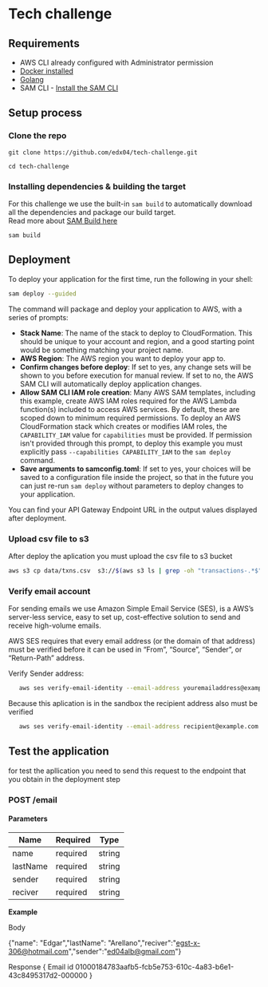 # Tech challenge

## Requirements

* AWS CLI already configured with Administrator permission
* [Docker installed](https://www.docker.com/community-edition)
* [Golang](https://golang.org)
* SAM CLI - [Install the SAM CLI](https://docs.aws.amazon.com/serverless-application-model/latest/developerguide/serverless-sam-cli-install.html)

## Setup process

### Clone the repo

 
```shell
git clone https://github.com/edx04/tech-challenge.git

cd tech-challenge
```



### Installing dependencies & building the target 

For this challenge we use the built-in `sam build` to automatically download all the dependencies and package our build target.   
Read more about [SAM Build here](https://docs.aws.amazon.com/serverless-application-model/latest/developerguide/sam-cli-command-reference-sam-build.html) 

 
```shell
sam build
```

## Deployment


To deploy your application for the first time, run the following in your shell:

```bash
sam deploy --guided
```

The command will package and deploy your application to AWS, with a series of prompts:

* **Stack Name**: The name of the stack to deploy to CloudFormation. This should be unique to your account and region, and a good starting point would be something matching your project name.
* **AWS Region**: The AWS region you want to deploy your app to.
* **Confirm changes before deploy**: If set to yes, any change sets will be shown to you before execution for manual review. If set to no, the AWS SAM CLI will automatically deploy application changes.
* **Allow SAM CLI IAM role creation**: Many AWS SAM templates, including this example, create AWS IAM roles required for the AWS Lambda function(s) included to access AWS services. By default, these are scoped down to minimum required permissions. To deploy an AWS CloudFormation stack which creates or modifies IAM roles, the `CAPABILITY_IAM` value for `capabilities` must be provided. If permission isn't provided through this prompt, to deploy this example you must explicitly pass `--capabilities CAPABILITY_IAM` to the `sam deploy` command.
* **Save arguments to samconfig.toml**: If set to yes, your choices will be saved to a configuration file inside the project, so that in the future you can just re-run `sam deploy` without parameters to deploy changes to your application.

You can find your API Gateway Endpoint URL in the output values displayed after deployment.

### Upload csv file to s3

After deploy the aplication you must upload the csv file to s3 bucket

```bash
aws s3 cp data/txns.csv  s3://$(aws s3 ls | grep -oh "transactions-.*$")
```

### Verify email account

For sending emails we use Amazon Simple Email Service (SES), is a AWS’s server-less service, easy to set up, cost-effective solution to send and receive high-volume emails. 

AWS SES requires that every email address (or the domain of that address) must be verified before it can be used in “From”, “Source”, “Sender”, or “Return-Path” address.

Verify Sender address:

```bash
   aws ses verify-email-identity --email-address youremailaddress@example.com

```

Because this aplication is in the sandbox the recipient address also must be verified

```bash
   aws ses verify-email-identity --email-address recipient@example.com

```

## Test the application

for test the apllication you need to send this request to the endpoint that you obtain in the deployment step

### POST /email

#### Parameters

| Name     | Required | Type   |
|----------|----------|--------|
| name     | required | string |
| lastName | required | string |
| sender   | required | string |
| reciver  | required | string |


**Example**

Body

{"name": "Edgar","lastName": "Arellano","reciver":"egst-x-306@hotmail.com","sender":"ed04alb@gmail.com"}

Response 
{
    Email id 01000184783aafb5-fcb5e753-610c-4a83-b6e1-43c8495317d2-000000
}








